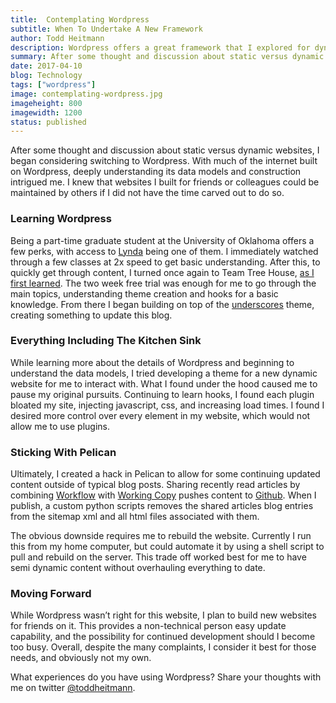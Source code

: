 ```yaml
---
title:  Contemplating Wordpress
subtitle: When To Undertake A New Framework
author: Todd Heitmann
description: Wordpress offers a great framework that I explored for dynamic content. Ultimately, I desired other features and stuck with pelican, but enjoyed the learning process.
summary: After some thought and discussion about static versus dynamic websites, I began considering switching to Wordpress. With much of the internet built on Wordpress, deeply understanding its data models and construction intrigued me. I knew that websites I built for friends or colleagues could be maintained by others if I did not have the time carved out to do so.
date: 2017-04-10
blog: Technology
tags: ["wordpress"]
image: contemplating-wordpress.jpg
imageheight: 800
imagewidth: 1200
status: published
---
```


After some thought and discussion about static versus dynamic websites, I began considering switching to Wordpress. With much of the internet built on Wordpress, deeply understanding its data models and construction intrigued me. I knew that websites I built for friends or colleagues could be maintained by others if I did not have the time carved out to do so.

### Learning Wordpress

Being a part-time graduate student at the University of Oklahoma offers a few perks, with access to [Lynda](https://www.lynda.com) being one of them. I immediately watched through a few classes at 2x speed to get basic understanding. After this, to quickly get through content, I turned once again to Team Tree House, [as I first learned]({filename}/Technology/how-i-built-this-website.md). The two week free trial was enough for me to go through the main topics, understanding theme creation and hooks for a basic knowledge. From there I began building on top of the [underscores](http://underscores.me) theme, creating something to update this blog.

### Everything Including The Kitchen Sink

While learning more about the details of Wordpress and beginning to understand the data models, I tried developing a theme for a new dynamic website for me to interact with. What I found under the hood caused me to pause my original pursuits. Continuing to learn hooks, I found each plugin bloated my site, injecting javascript, css, and increasing load times. I found I desired more control over every element in my website, which would not allow me to use plugins.

### Sticking With Pelican

Ultimately, I created a hack in Pelican to allow for some continuing updated content outside of typical blog posts. Sharing recently read articles by combining [Workflow](https://workflow.is) with [Working Copy](https://workingcopyapp.com) pushes content to [Github](https://github.com/toddheitmann/toddheitmann.com). When I publish, a custom python scripts removes the shared articles blog entries from the sitemap xml and all html files associated with them.

The obvious downside requires me to rebuild the website. Currently I run this from my home computer, but could automate it by using a shell script to pull and rebuild on the server. This trade off worked best for me to have semi dynamic content without overhauling everything to date.

### Moving Forward

While Wordpress wasn’t right for this website, I plan to build new websites for friends on it. This provides a non-technical person easy update capability, and the possibility for continued development should I become too busy. Overall, despite the many complaints, I consider it best for those needs, and obviously not my own.

What experiences do you have using Wordpress? Share your thoughts with me on twitter [@toddheitmann](https://twitter.com/toddheitmann).
